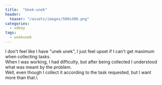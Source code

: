 ```yaml
---
title:  "Unek-unek"
header:
  teaser: "/assets/images/500x300.png"
categories: 
  - vdbay
tags:
  - unekunek
---
```


I don't feel like I have "unek unek", I just feel upset if I can't get maximum when collecting tasks.\
When I was working, I had difficulty, but after being collected I understood what was meant by the problem.\
Well, even though I collect it according to the task requested, but I want more than that.\